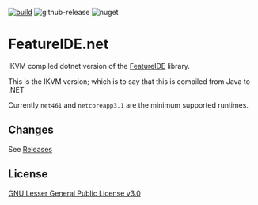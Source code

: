 [![build](https://github.com/visualon/featureide.net/actions/workflows/build.yml/badge.svg)](https://github.com/visualon/featureide.net/actions/workflows/build.yml)
![github-release](https://badgen.net/github/release/visualon/featureide.net?icon=github)
![nuget](https://badgen.net/nuget/v/de.ovgu.featureide.fm/latest?icon=nuget)

# FeatureIDE.net

IKVM compiled dotnet version of the [FeatureIDE](https://featureide.github.io) library.

This is the IKVM version; which is to say that this is compiled from Java to .NET

Currently `net461` and `netcoreapp3.1` are the minimum supported runtimes.

## Changes

See [Releases](https://github.com/visualon/featureide.net/releases)

## License

[GNU Lesser General Public License v3.0](LICENSE)
